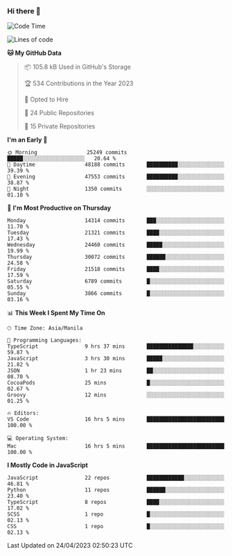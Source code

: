 ### Hi there 👋

<!--START_SECTION:waka-->
![Code Time](http://img.shields.io/badge/Code%20Time-213%20hrs%2026%20mins-blue)

![Lines of code](https://img.shields.io/badge/From%20Hello%20World%20I%27ve%20Written-56.6%20million%20lines%20of%20code-blue)

**🐱 My GitHub Data** 

> 📦 105.8 kB Used in GitHub's Storage 
 > 
> 🏆 534 Contributions in the Year 2023
 > 
> 💼 Opted to Hire
 > 
> 📜 24 Public Repositories 
 > 
> 🔑 15 Private Repositories 
 > 
**I'm an Early 🐤** 

```text
🌞 Morning                25249 commits       █████░░░░░░░░░░░░░░░░░░░░   20.64 % 
🌆 Daytime                48188 commits       ██████████░░░░░░░░░░░░░░░   39.39 % 
🌃 Evening                47553 commits       ██████████░░░░░░░░░░░░░░░   38.87 % 
🌙 Night                  1350 commits        ░░░░░░░░░░░░░░░░░░░░░░░░░   01.10 % 
```
📅 **I'm Most Productive on Thursday** 

```text
Monday                   14314 commits       ███░░░░░░░░░░░░░░░░░░░░░░   11.70 % 
Tuesday                  21321 commits       ████░░░░░░░░░░░░░░░░░░░░░   17.43 % 
Wednesday                24460 commits       █████░░░░░░░░░░░░░░░░░░░░   19.99 % 
Thursday                 30072 commits       ██████░░░░░░░░░░░░░░░░░░░   24.58 % 
Friday                   21518 commits       ████░░░░░░░░░░░░░░░░░░░░░   17.59 % 
Saturday                 6789 commits        █░░░░░░░░░░░░░░░░░░░░░░░░   05.55 % 
Sunday                   3866 commits        █░░░░░░░░░░░░░░░░░░░░░░░░   03.16 % 
```


📊 **This Week I Spent My Time On** 

```text
🕑︎ Time Zone: Asia/Manila

💬 Programming Languages: 
TypeScript               9 hrs 37 mins       ███████████████░░░░░░░░░░   59.87 % 
JavaScript               3 hrs 30 mins       █████░░░░░░░░░░░░░░░░░░░░   21.82 % 
JSON                     1 hr 23 mins        ██░░░░░░░░░░░░░░░░░░░░░░░   08.70 % 
CocoaPods                25 mins             █░░░░░░░░░░░░░░░░░░░░░░░░   02.67 % 
Groovy                   12 mins             ░░░░░░░░░░░░░░░░░░░░░░░░░   01.25 % 

🔥 Editors: 
VS Code                  16 hrs 5 mins       █████████████████████████   100.00 % 

💻 Operating System: 
Mac                      16 hrs 5 mins       █████████████████████████   100.00 % 
```

**I Mostly Code in JavaScript** 

```text
JavaScript               22 repos            ████████████░░░░░░░░░░░░░   46.81 % 
Python                   11 repos            ██████░░░░░░░░░░░░░░░░░░░   23.40 % 
TypeScript               8 repos             ████░░░░░░░░░░░░░░░░░░░░░   17.02 % 
SCSS                     1 repo              █░░░░░░░░░░░░░░░░░░░░░░░░   02.13 % 
CSS                      1 repo              █░░░░░░░░░░░░░░░░░░░░░░░░   02.13 % 
```




 Last Updated on 24/04/2023 02:50:23 UTC
<!--END_SECTION:waka-->
